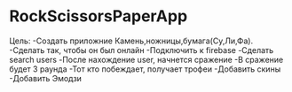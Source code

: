 # RockScissorsPaperApp

Цель:
-Создать приложние Камень,ножницы,бумага(Су,Ли,Фа). 
-Сделать так, чтобы он был онлайн
-Подключить к firebase
-Сделать search users
-После нахождение user, начнется сражение
-В сражение будет 3 раунда
-Тот кто побеждает, получает трофеи
-Добавить скины
-Добавить Эмодзи
